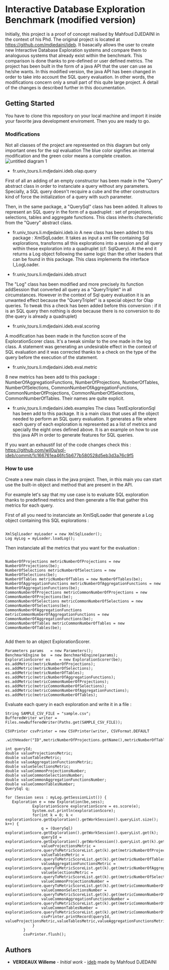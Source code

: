 # Interactive Database Exploration Benchmark (modified version)

Initially, this project is a proof of concept realised by Mahfoud DJEDAINI in the context of his Phd. The original project is located at https://github.com/mdjedaini/ideb. 
It basacally allows the user to create new Interactive Database Exploration systems and compare them to analoguous systems that already exist within the benchmark. This comparison is done thanks to pre-defined or user defined metrics.
The project has been built in the form of a java API that the user can use as he/she wants. 
In this modified version, the java API has been changed in order to take into account the SQL query evaluation. In other words, the modifications concern only a small part of this quite large project. A detail of the changes is described further in this documentation.

## Getting Started

You have to clone this repository on your local machine and import it inside your favorite java development enviroment. Then you are ready to go. 

### Modifications
Not all classes of the project are represented on this diagram but only important ones for the sql evaluation 
The blue color signifies an internal modification and the green color means a complete creation.
![untitled diagram 1](https://user-images.githubusercontent.com/15943103/44458052-46f04980-a605-11e8-9c9b-9b1482c3f28e.png)

- fr.univ_tours.li.mdjedaini.ideb.olap.query

First of all an adding of an empty constructor has been made in the "Query" abstract class in order to instanciate a query without any parameters. Specially, a SQL query doesn't recquire a cube and the other constructors kind of force the initialization of a query with such parameter. 

Then, in the same package, a "QuerySql" class has been added. It allows to represent an SQL query in the form of a quadruplet : set of projections, selections, tables and aggregate functions. This class inherits charecteristic from the "Query" abstract class.

- fr.univ_tours.li.mdjedaini.ideb.io
A new class has been added to this package : XmlSqlLoader. It takes as input a xml file containing Sql explorations, transforms all this explorations into a session and all query within these exploration into a quadruplet (cf: SqlQuery). At the end it returns a Log object following the same logic than the other loaders that can be found in this package. This class implements the interface I_LogLoader.


- fr.univ_tours.li.mdjedaini.ideb.struct

The "Log" class has been modified and more precisely its function addSession that converted all query as a "QueryTriplet" in all circumstances. However in the context of Sql query evaluation it is an unwanted effect because the "QueryTriplet" is a special object for Olap queries. To tweak this a check has been added before this conversion : if it is an SQL query then nothing is done because there is no conversion to do (the query is already a quadruplet)


- fr.univ_tours.li.mdjedaini.ideb.eval.scoring

A modification has been made in the function score of the ExplorationScorer class. It's a tweak similar to the one made in the log class. A statement was generating an undesirable effect in the context of SQL evaluation and it was corrected thanks to a check on the type of the query before the execution of the statement.


 
- fr.univ_tours.li.mdjedaini.ideb.eval.metric

8 new metrics has been add to this package : NumberOfAggregationFunctions, NumberOfProjections, NumberOfTables, NumberOfSelections, CommonNumberOfAggregationFunctions, CommonNumberOfProjections, CommonNumberOfSelections, CommonNumberOfTables. Their names are quite explicit. 


- fr.univ_tours.li.mdjedaini.ideb.examples
The class TestExplorationSql has been add to this package. It is a main class that uses all the object needed to perform an SQL query evaluation. It generates a file where each query of each exploration is represented as a list of metrics and specially the eight ones defined above. It is an example on how to use this java API in order to generate features for SQL queries. 

If you want an exhaustif list of the code changes check this : https://github.com/wil0u/sql-ideb/commit/1c166761ea46fc5b677b580528d5eb3d3a76c9f5


### How to use

Create a new main class in the java project. Then, in this main you can start use the built-in object and method that are present in the API. 

For example let's say that my use case is to evaluate SQL exploration thanks to predefined metrics and then generate a file that gather this metrics for each query.

First of all you need to instanciate an XmlSqlLoader that generate a Log object containing this SQL explorations :

```

XmlSqlLoader myLoader = new XmlSqlLoader();
Log myLog = myLoader.loadLog();

```

Then instanciate all the metrics that you want for the evaluation :

```

NumberOfProjections metricNumberOfProjections = new NumberOfProjections(be);
NumberOfSelections metricNumberOfSelections = new NumberOfSelections(be);
NumberOfTables metricNumberOfTables = new NumberOfTables(be);
NumberOfAggregationFunctions metricNumberOfAggregationFunctions = new NumberOfAggregationFunctions(be);
CommonNumberOfProjections metricCommonNumberOfProjections = new CommonNumberOfProjections(be);
CommonNumberOfSelections metricCommonNumberOfSelections = new CommonNumberOfSelections(be);
CommonNumberOfAggregationFunctions metricCommonNumberOfAggregationFunctions = new CommonNumberOfAggregationFunctions(be);
CommonNumberOfTables metricCommonNumberOfTables = new CommonNumberOfTables(be);
        

```
Add them to an object ExplorationScorer.

```
Parameters params   = new Parameters();
BenchmarkEngine be  = new BenchmarkEngine(params);
ExplorationScorer es    = new ExplorationScorer(be);
es.addMetric(metricNumberOfProjections);
es.addMetric(metricNumberOfSelections);
es.addMetric(metricNumberOfTables);
es.addMetric(metricNumberOfAggregationFunctions);
es.addMetric(metricCommonNumberOfProjections);
es.addMetric(metricCommonNumberOfSelections);
es.addMetric(metricCommonNumberOfAggregationFunctions);
es.addMetric(metricCommonNumberOfTables);
```

Evaluate each query in each exploration and write it in a file :

```
String SAMPLE_CSV_FILE = "sample.csv";
BufferedWriter writer = Files.newBufferedWriter(Paths.get(SAMPLE_CSV_FILE));

CSVPrinter csvPrinter = new CSVPrinter(writer, CSVFormat.DEFAULT
                .withHeader("ID",metricNumberOfProjections.getName(),metricNumberOfTables.getName(),metricNumberOfAggregationFunctions.getName(),metricNumberOfSelections.getName(),metricCommonNumberOfProjections.getName(),metricCommonNumberOfSelections.getName(),metricCommonNumberOfAggregationFunctions.getName(),metricCommonNumberOfTables.getName()));          
        
int queryId;
double valueProjectionsMetric;
double valueTablesMetric;
double valueAggregationFunctionsMetric;
double valueSelectionsMetric;
double valueCommonProjectionsNumber;
double valueCommonSelectionsNumber;
double valueCommonAggregationFunctionsNumber;
double valueCommonTablesNumber;
QuerySql q;
		
for (Session sess : myLog.getSessionList()) {
   Exploration e = new Exploration(be,sess);
			ExplorationScore explorationScore = es.score(e);
			System.out.println(explorationScore);
			for(int k = 0; k < explorationScore.getExploration().getWorkSession().queryList.size(); k++) {
				q = (QuerySql) explorationScore.getExploration().getWorkSession().queryList.get(k);
				queryId = explorationScore.getExploration().getWorkSession().queryList.get(k).getQid();
				valueProjectionsMetric = explorationScore.queryToMetricScoreList.get(k).get(metricNumberOfProjections);
				valueTablesMetric = explorationScore.queryToMetricScoreList.get(k).get(metricNumberOfTables);
				valueAggregationFunctionsMetric = explorationScore.queryToMetricScoreList.get(k).get(metricNumberOfAggregationFunctions);
				valueSelectionsMetric = explorationScore.queryToMetricScoreList.get(k).get(metricNumberOfSelections);
				valueCommonProjectionsNumber = explorationScore.queryToMetricScoreList.get(k).get(metricCommonNumberOfProjections);
				valueCommonSelectionsNumber = explorationScore.queryToMetricScoreList.get(k).get(metricCommonNumberOfSelections);
				valueCommonAggregationFunctionsNumber = explorationScore.queryToMetricScoreList.get(k).get(metricCommonNumberOfAggregationFunctions);
				valueCommonTablesNumber = explorationScore.queryToMetricScoreList.get(k).get(metricCommonNumberOfTables);
				csvPrinter.printRecord(queryId, valueProjectionsMetric,valueTablesMetric,valueAggregationFunctionsMetric,valueSelectionsMetric,valueCommonProjectionsNumber,valueCommonSelectionsNumber,valueCommonAggregationFunctionsNumber,valueCommonTablesNumber);	            
			}
		}
		csvPrinter.flush();
```

## Authors

* **VERDEAUX Willeme** - *Initial work* - [ideb](https://github.com/mdjedaini/ideb) made by Mahfoud DJEDAINI
